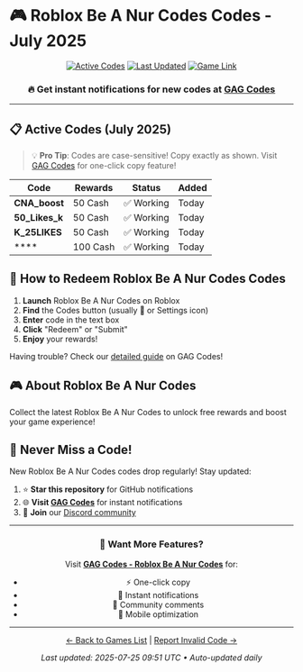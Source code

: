 # 🎮 Roblox Be A Nur Codes Codes - July 2025

<div align="center">

[![Active Codes](https://img.shields.io/badge/Active%20Codes-4-brightgreen)](https://gagcodes.com/roblox/roblox-be-a-nurse)
[![Last Updated](https://img.shields.io/badge/Last%20Updated-Today-orange)](https://gagcodes.com/roblox/roblox-be-a-nurse)
[![Game Link](https://img.shields.io/badge/Play-Roblox%20Be%20A%20Nur%20Codes-red)](https://www.roblox.com/games/)

### 🔥 **Get instant notifications for new codes at [GAG Codes](https://gagcodes.com/roblox/roblox-be-a-nurse)**

</div>

---

## 📋 Active Codes (July 2025)

> 💡 **Pro Tip**: Codes are case-sensitive! Copy exactly as shown. Visit [GAG Codes](https://gagcodes.com/roblox/roblox-be-a-nurse) for one-click copy feature!

| Code | Rewards | Status | Added |
|------|---------|--------|-------|
| **CNA_boost** | 50 Cash | ✅ Working | Today |
| **50_Likes_k** | 50 Cash | ✅ Working | Today |
| **K_25LIKES** | 50 Cash | ✅ Working | Today |
| **** | 100 Cash | ✅ Working | Today |


## 📖 How to Redeem Roblox Be A Nur Codes Codes

1. **Launch** Roblox Be A Nur Codes on Roblox
2. **Find** the Codes button (usually 🎁 or Settings icon)
3. **Enter** code in the text box
4. **Click** "Redeem" or "Submit"
5. **Enjoy** your rewards!

Having trouble? Check our [detailed guide](https://gagcodes.com/roblox/roblox-be-a-nurse#how-to-redeem) on GAG Codes!

## 🎮 About Roblox Be A Nur Codes

Collect the latest Roblox Be A Nur Codes to unlock free rewards and boost your game experience!

## 🔔 Never Miss a Code!

New Roblox Be A Nur Codes codes drop regularly! Stay updated:

1. ⭐ **Star this repository** for GitHub notifications
2. 🌐 **Visit [GAG Codes](https://gagcodes.com/roblox/roblox-be-a-nurse)** for instant notifications
3. 💬 **Join** our [Discord community](https://gagcodes.com/discord)

---

<div align="center">

### 🚀 Want More Features?

Visit [**GAG Codes - Roblox Be A Nur Codes**](https://gagcodes.com/roblox/roblox-be-a-nurse) for:
- ⚡ One-click copy
- 🔔 Instant notifications  
- 💬 Community comments
- 📱 Mobile optimization

---

[← Back to Games List](README.md) | [Report Invalid Code →](https://github.com/yourusername/roblox-codes-directory/issues)

*Last updated: 2025-07-25 09:51 UTC • Auto-updated daily*

</div>